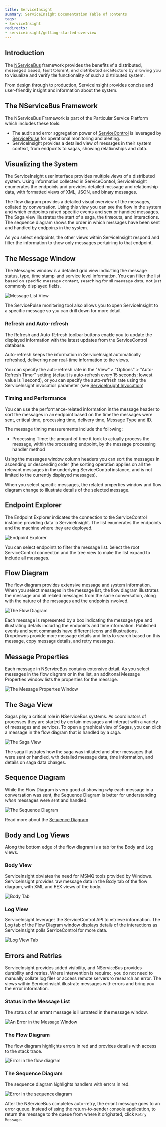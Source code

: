 ```yaml
---
title: ServiceInsight
summary: ServiceInsight Documentation Table of Contents
tags:
- ServiceInsight
redirects:
- serviceinsight/getting-started-overview
---
```


## Introduction

The [NServiceBus](/nservicebus/architecture/) framework provides the benefits of a distributed, messaged based, fault tolerant, and distributed architecture by allowing you to visualize and verify the functionality of such a distributed system. 

From design through to production, ServiceInsight provides concise and user-friendly insight and information about the system.


## The NServiceBus Framework

The NServiceBus Framework is part of the Particular Service Platform which includes these tools:

 * The audit and error aggregation power of [ServiceControl](../servicecontrol) is leveraged by [ServicePulse](../servicepulse) for operational monitoring and alerting.
 * ServiceInsight provides a detailed view of messages in their system context, from endpoints to sagas, showing relationships and data. 


## Visualizing the System

The ServiceInsight user interface provides multiple views of a distributed system. Using information collected in ServiceControl, ServiceInsight enumerates the endpoints and provides detailed message and relationship data, with formatted views of XML, JSON, and binary messages.

The flow diagram provides a detailed visual overview of the messages, collated by conversation. Using this view you can see the flow in the system and which endpoints raised specific events and sent or handled messages. The Saga view illustrates the start of a saga, the timeouts, and interactions. The sequence diagram shows the order in which messages have been sent and handled by endpoints in the system.
 
As you select endpoints, the other views within ServiceInsight respond and filter the information to show only messages pertaining to that endpoint.


## The Message Window

The Messages window is a detailed grid view indicating the message status, type, time stamp, and service level information. You can filter the list based on specific message content, searching for all message data, not just commonly displayed fields.

![Message List View](images/overview-messagedetailwindow.png)

The ServicePulse monitoring tool also allows you to open ServiceInsight to a specific message so you can drill down for more detail.


### Refresh and Auto-refresh

The Refresh and Auto-Refresh toolbar buttons enable you to update the displayed information with the latest updates from the ServiceControl database.

Auto-refresh keeps the information in ServiceInsight automatically refreshed, delivering near real-time information to the views.

You can specify the auto-refresh rate in the "View" > "Options" > "Auto-Refresh Timer" setting (default is auto-refresh every 15 seconds; lowest value is 1 second), or you can specify the auto-refresh rate using the ServiceInsight invocation parameter (see [ServiceInsight Invocation](application-invocation.md))


### Timing and Performance

You can use the performance-related information in the message header to sort the messages in an endpoint based on the time the messages were sent, critical time, processing time, delivery time, Message Type and ID.

The message timing measurements include the following:

 - Processing Time: the amount of time it took to actually process the message, within the processing endpoint, by the message processing handler method

Using the messages window column headers you can sort the messages in ascending or descending order (the sorting operation applies on all the relevant messages in the underlying ServiceControl instance, and is not limited to the currently displayed messages).

When you select specific messages, the related properties window and flow diagram change to illustrate details of the selected message.


## Endpoint Explorer

The Endpoint Explorer indicates the connection to the ServiceControl instance providing data to ServiceInsight. The list enumerates the endpoints and the machine where they are deployed. 

![Endpoint Explorer](images/overview-endpointexplore-machinename.png)

You can select endpoints to filter the message list. Select the root ServiceControl connection and the tree view to make the list expand to include all messages.


## Flow Diagram

The flow diagram provides extensive message and system information. When you select messages in the message list, the flow diagram illustrates the message and all related messages from the same conversation, along with the nature of the messages and the endpoints involved.

![The Flow Diagram](images/overview-flowdiagram-wpopup.png)

Each message is represented by a box indicating the message type and illustrating details including the endpoints and time information. Published events and sent commands have different icons and illustrations. Dropdowns provide more message details and links to search based on this message, copy message details, and retry messages.


## Message Properties

Each message in NServiceBus contains extensive detail. As you select messages in the flow diagram or in the list, an additional Message Properties window lists the properties for the message.

![The Message Properties Window](images/overview-messageproperties.png)


## The Saga View

Sagas play a critical role in NServiceBus systems. As coordinators of processes they are started by certain messages and interact with a variety of messages and services. To open a graphical view of Sagas, you can click a message in the flow diagram that is handled by a saga. 

![The Saga View](images/overview-sagaview.png)

The saga illustrates how the saga was initiated and other messages that were sent or handled, with detailed message data, time information, and details on saga data changes.

## Sequence Diagram

While the Flow Diagram is very good at showing *why* each message in a conversation was sent, the Sequence Diagram is better for understanding *when* messages were sent and handled.

![The Sequence Diagram](images/overview-sequence-diagram.png)

Read more about the [Sequence Diagram](/serviceinsight/sequence-diagram/)


## Body and Log Views

Along the bottom edge of the flow diagram is a tab for the Body and Log views.


### Body View

ServiceInsight obviates the need for MSMQ tools provided by Windows. ServiceInsight provides raw message data in the Body tab of the flow diagram, with XML and HEX views of the body.

![Body Tab ](images/overview-bodyview.png)


### Log View

ServiceInsight leverages the ServiceControl API to retrieve information. The Log tab of the Flow Diagram window displays details of the interactions as ServiceInsight polls ServiceControl for more data.

![Log View Tab](images/overview-logview.png)


## Errors and Retries

ServiceInsight provides added visibility, and NServiceBus provides durability and retries. Where intervention is required, you do not need to manually collate log files or access remote servers to research an error. The views within ServiceInsight illustrate messages with errors and bring you the error information.


### Status in the Message List

The status of an errant message is illustrated in the message window.

![An Error in the Message Window](images/overview-messagewindowerror.png)


### The Flow Diagram

The flow diagram highlights errors in red and provides details with access to the stack trace.

![Error in the flow diagram](images/overview-flowdiagramwitherror.png)


### The Sequence Diagram

The sequence diagram highlights handlers with errors in red.

![Error in the sequence diagram](images/overview-sequence-diagram-witherror.png)

After the NServiceBus completes auto-retry, the errant message goes to an error queue. Instead of using the return-to-sender console application, to return the message to the queue from where it originated, click `Retry Message`.